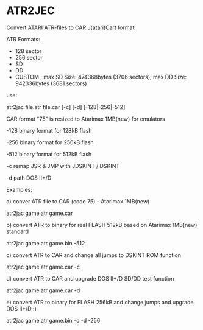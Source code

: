 # ATR2JEC
Convert ATARI ATR-files to CAR J(atari)Cart format

ATR Formats:
- 128 sector
- 256 sector
- SD
- DD
- CUSTOM ; max SD Size: 474368bytes (3706 sectors); max DD Size: 942336bytes (3681 sectors)

use:

atr2jac file.atr file.car [-c] [-d] [-128|-256|-512]

CAR  format "75" is resized to Atarimax 1MB(new) for emulators

-128 binary format for 128kB flash

-256 binary format for 256kB flash

-512 binary format for 512kB flash

-c remap JSR & JMP with JDSKINT / DSKINT

-d path DOS II+/D


Examples:

a) conver ATR file to CAR (code 75) - Atarimax 1MB(new)

atr2jac game.atr game.car


b) convert ATR to binary for real FLASH 512kB based on Atarimax 1MB(new) standard

atr2jac game.atr game.bin -512


c) convert ATR to CAR and change all jumps to DSKINT ROM function

atr2jac game.atr game.car -c


d) convert ATR to CAR and upgrade DOS II+/D SD/DD test function

atr2jac game.atr game.car -d


e) convert ATR to binary for FLASH 256kB and change jumps and upgrade DOS II+/D :)

atr2jac game.atr game.bin -c -d -256

